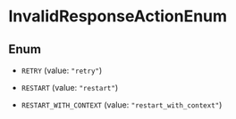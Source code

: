 

# InvalidResponseActionEnum

## Enum


* `RETRY` (value: `"retry"`)

* `RESTART` (value: `"restart"`)

* `RESTART_WITH_CONTEXT` (value: `"restart_with_context"`)



